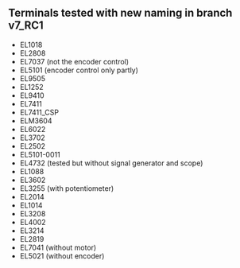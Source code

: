 ## Terminals tested with new naming in branch v7_RC1
* EL1018
* EL2808
* EL7037 (not the encoder control)
* EL5101 (encoder control only partly)
* EL9505
* EL1252
* EL9410
* EL7411
* EL7411_CSP
* ELM3604
* EL6022
* EL3702
* EL2502
* EL5101-0011
* EL4732 (tested but without signal generator and scope)
* EL1088
* EL3602
* EL3255 (with potentiometer)
* EL2014
* EL1014
* EL3208
* EL4002
* EL3214
* EL2819
* EL7041 (without motor)
* EL5021 (without encoder)
